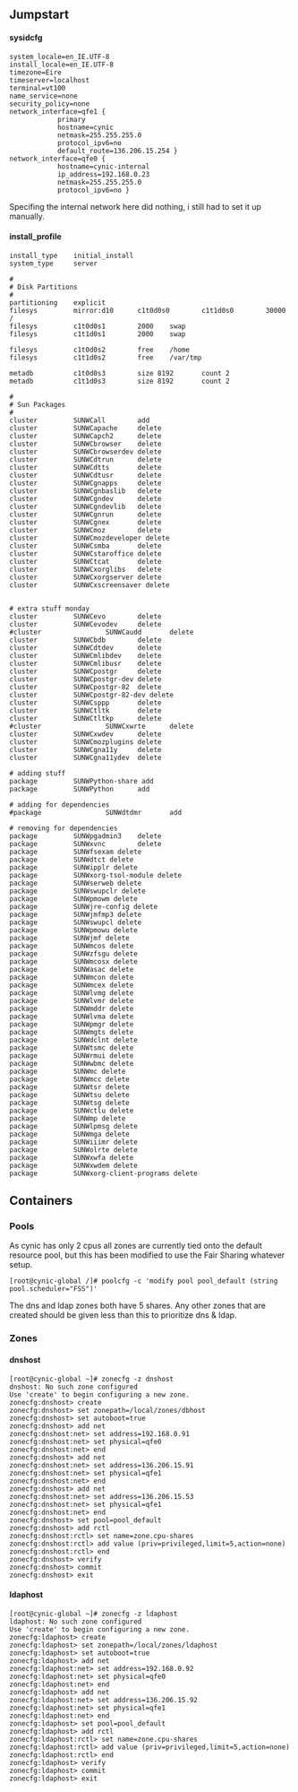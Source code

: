 ## Jumpstart

#### sysidcfg


	system_locale=en_IE.UTF-8
	install_locale=en_IE.UTF-8
	timezone=Eire
	timeserver=localhost
	terminal=vt100
	name_service=none
	security_policy=none
	network_interface=qfe1 {
	            primary
	            hostname=cynic
	            netmask=255.255.255.0
	            protocol_ipv6=no
	            default_route=136.206.15.254 }
	network_interface=qfe0 {
	            hostname=cynic-internal
	            ip_address=192.168.0.23
	            netmask=255.255.255.0
	            protocol_ipv6=no }


Specifing the internal network here did nothing, i still had to set it up manually.          

#### install_profile


	install_type    initial_install
	system_type     server

	#
	# Disk Partitions
	#
	partitioning    explicit
	filesys         mirror:d10      c1t0d0s0        c1t1d0s0        30000   /
	filesys         c1t0d0s1        2000    swap
	filesys         c1t1d0s1        2000    swap

	filesys         c1t0d0s2        free    /home
	filesys         c1t1d0s2        free    /var/tmp

	metadb          c1t0d0s3        size 8192       count 2
	metadb          c1t1d0s3        size 8192       count 2

	#
	# Sun Packages
	#
	cluster         SUNWCall        add
	cluster         SUNWCapache     delete
	cluster         SUNWCapch2      delete
	cluster         SUNWCbrowser    delete
	cluster         SUNWCbrowserdev delete
	cluster         SUNWCdtrun      delete
	cluster         SUNWCdtts       delete
	cluster         SUNWCdtusr      delete
	cluster         SUNWCgnapps     delete
	cluster         SUNWCgnbaslib   delete
	cluster         SUNWCgndev      delete
	cluster         SUNWCgndevlib   delete
	cluster         SUNWCgnrun      delete
	cluster         SUNWCgnex       delete
	cluster         SUNWCmoz        delete
	cluster         SUNWCmozdeveloper delete
	cluster         SUNWCsmba       delete
	cluster         SUNWCstaroffice delete
	cluster         SUNWCtcat       delete
	cluster         SUNWCxorglibs   delete
	cluster         SUNWCxorgserver delete
	cluster         SUNWCxscreensaver delete


	# extra stuff monday
	cluster         SUNWCevo        delete
	cluster         SUNWCevodev     delete
	#cluster                SUNWCaudd       delete
	cluster         SUNWCbdb        delete
	cluster         SUNWCdtdev      delete
	cluster         SUNWCmlibdev    delete
	cluster         SUNWCmlibusr    delete
	cluster         SUNWCpostgr     delete
	cluster         SUNWCpostgr-dev delete
	cluster         SUNWCpostgr-82  delete
	cluster         SUNWCpostgr-82-dev delete
	cluster         SUNWCsppp       delete
	cluster         SUNWCtltk       delete
	cluster         SUNWCtltkp      delete
	#cluster                SUNWCxwrte      delete
	cluster         SUNWCxwdev      delete
	cluster         SUNWCmozplugins delete
	cluster         SUNWCgna11y     delete  
	cluster         SUNWCgna11ydev  delete  

	# adding stuff
	package         SUNWPython-share add
	package         SUNWPython      add

	# adding for dependencies
	#package                SUNWdtdmr       add

	# removing for dependencies
	package         SUNWpgadmin3    delete
	package         SUNWxvnc        delete
	package         SUNWfsexam delete
	package         SUNWdtct delete
	package         SUNWipplr delete
	package         SUNWxorg-tsol-module delete
	package         SUNWserweb delete
	package         SUNWswupclr delete
	package         SUNWpmowm delete
	package         SUNWjre-config delete
	package         SUNWjmfmp3 delete
	package         SUNWswupcl delete
	package         SUNWpmowu delete
	package         SUNWjmf delete
	package         SUNWmcos delete
	package         SUNWzfsgu delete
	package         SUNWmcosx delete
	package         SUNWasac delete
	package         SUNWmcon delete
	package         SUNWmcex delete
	package         SUNWlvmg delete
	package         SUNWlvmr delete
	package         SUNWmddr delete
	package         SUNWlvma delete
	package         SUNWpmgr delete
	package         SUNWmgts delete
	package         SUNWdclnt delete
	package         SUNWtsmc delete
	package         SUNWrmui delete
	package         SUNWwbmc delete
	package         SUNWmc delete
	package         SUNWmcc delete
	package         SUNWtsr delete
	package         SUNWtsu delete
	package         SUNWtsg delete
	package         SUNWctlu delete
	package         SUNWmp delete
	package         SUNWlpmsg delete
	package         SUNWmga delete
	package         SUNWiiimr delete
	package         SUNWolrte delete
	package         SUNWxwfa delete
	package         SUNWxwdem delete
	package         SUNWxorg-client-programs delete


## Containers


### Pools

As cynic has only 2 cpus all zones are currently tied onto the default resource pool, but this has been modified to use the Fair Sharing whatever setup.


	[root@cynic-global /]# poolcfg -c 'modify pool pool_default (string pool.scheduler="FSS")'


The dns and ldap zones both have 5 shares. Any other zones that are created should be given less than this to prioritize dns & ldap.

### Zones

#### dnshost


	[root@cynic-global ~]# zonecfg -z dnshost
	dnshost: No such zone configured
	Use 'create' to begin configuring a new zone.
	zonecfg:dnshost> create
	zonecfg:dnshost> set zonepath=/local/zones/dbhost
	zonecfg:dnshost> set autoboot=true
	zonecfg:dnshost> add net
	zonecfg:dnshost:net> set address=192.168.0.91
	zonecfg:dnshost:net> set physical=qfe0
	zonecfg:dnshost:net> end
	zonecfg:dnshost> add net
	zonecfg:dnshost:net> set address=136.206.15.91
	zonecfg:dnshost:net> set physical=qfe1
	zonecfg:dnshost:net> end
	zonecfg:dnshost> add net
	zonecfg:dnshost:net> set address=136.206.15.53
	zonecfg:dnshost:net> set physical=qfe1
	zonecfg:dnshost:net> end
	zonecfg:dnshost> set pool=pool_default
	zonecfg:dnshost> add rctl
	zonecfg:dnshost:rctl> set name=zone.cpu-shares
	zonecfg:dnshost:rctl> add value (priv=privileged,limit=5,action=none)
	zonecfg:dnshost:rctl> end
	zonecfg:dnshost> verify
	zonecfg:dnshost> commit
	zonecfg:dnshost> exit


#### ldaphost


	[root@cynic-global ~]# zonecfg -z ldaphost
	ldaphost: No such zone configured
	Use 'create' to begin configuring a new zone.
	zonecfg:ldaphost> create
	zonecfg:ldaphost> set zonepath=/local/zones/ldaphost
	zonecfg:ldaphost> set autoboot=true
	zonecfg:ldaphost> add net
	zonecfg:ldaphost:net> set address=192.168.0.92
	zonecfg:ldaphost:net> set physical=qfe0
	zonecfg:ldaphost:net> end
	zonecfg:ldaphost> add net
	zonecfg:ldaphost:net> set address=136.206.15.92
	zonecfg:ldaphost:net> set physical=qfe1
	zonecfg:ldaphost:net> end
	zonecfg:ldaphost> set pool=pool_default
	zonecfg:ldaphost> add rctl
	zonecfg:ldaphost:rctl> set name=zone.cpu-shares
	zonecfg:ldaphost:rctl> add value (priv=privileged,limit=5,action=none)
	zonecfg:ldaphost:rctl> end
	zonecfg:ldaphost> verify
	zonecfg:ldaphost> commit
	zonecfg:ldaphost> exit
